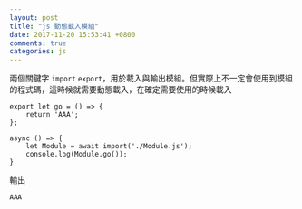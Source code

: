```yaml
---
layout: post
title: "js 動態載入模組"
date: 2017-11-20 15:53:41 +0800
comments: true
categories: js
---
```

兩個關鍵字 `import` `export`，用於載入與輸出模組。但實際上不一定會使用到模組的程式碼，這時候就需要動態載入，在確定需要使用的時候載入

```
export let go = () => {
	return 'AAA';
};

async () => {
	let Module = await import('./Module.js');
	console.log(Module.go());
}
```

輸出

```
AAA
```